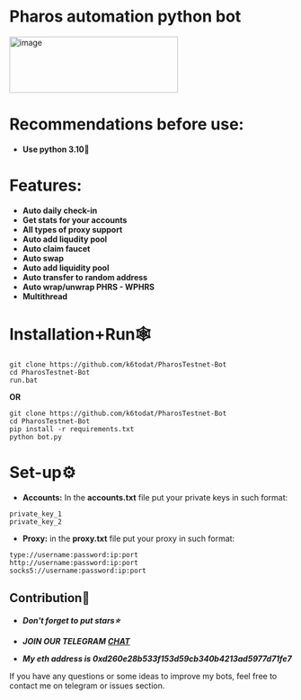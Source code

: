 # Pharos automation python bot
<img width="300" height="100" alt="image" src="https://github.com/user-attachments/assets/6e5e6d01-deb5-4b22-b2cc-bfc3fd8782c0" />


# Recommendations before use:
- **Use python 3.10🐍**

# Features:
- **Auto daily check-in**
- **Get stats for your accounts**
- **All types of proxy support**
- **Auto add liqudity pool**
- **Auto claim faucet**
- **Auto swap**
- **Auto add liquidity pool**
- **Auto transfer to random address**
- **Auto wrap/unwrap PHRS - WPHRS**
- **Multithread**

# Installation+Run🕸
```shell
git clone https://github.com/k6todat/PharosTestnet-Bot
cd PharosTestnet-Bot
run.bat
```

**OR**

```shell
git clone https://github.com/k6todat/PharosTestnet-Bot
cd PharosTestnet-Bot
pip install -r requirements.txt
python bot.py
```

# Set-up⚙
- **Accounts:** In the **accounts.txt** file put your private keys in such format:
```shell
private_key_1
private_key_2
```
- **Proxy:** in the **proxy.txt** file put your proxy in such format:
```shell
type://username:password:ip:port
http://username:password:ip:port
socks5://username:password:ip:port
```

## Contribution🌟

- ***Don't forget to put stars⭐***

- ***JOIN OUR TELEGRAM [CHAT](https://t.me/+9j5RcKMfT5s4M2Q0)***

- ***My eth address is 0xd260e28b533f153d59cb340b4213ad5977d71fe7***

If you have any questions or some ideas to improve my bots, feel free to contact me on telegram or issues section.

